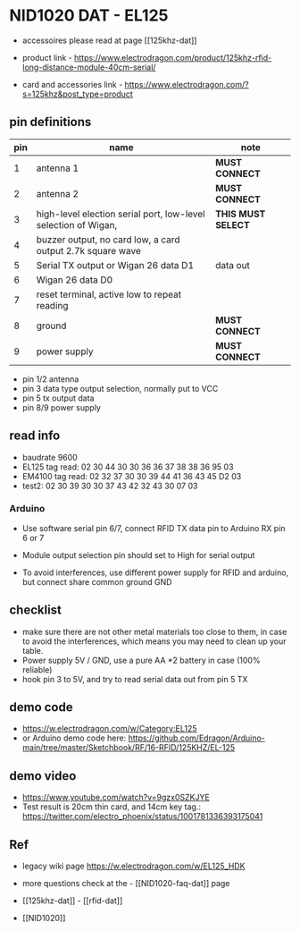

# NID1020 DAT - EL125

- accessoires please read at page [[125khz-dat]]

- product link - https://www.electrodragon.com/product/125khz-rfid-long-distance-module-40cm-serial/
- card and accessories link - https://www.electrodragon.com/?s=125khz&post_type=product


## pin definitions 

| pin | name                                                           | note                 |
| --- | -------------------------------------------------------------- | -------------------- |
| 1   | antenna 1                                                      | **MUST CONNECT**     |
| 2   | antenna 2                                                      | **MUST CONNECT**     |
| 3   | high-level election serial port, low-level selection of Wigan, | **THIS MUST SELECT** |
| 4   | buzzer output, no card low, a card output 2.7k square wave     |                      |
| 5   | Serial TX output or Wigan 26 data D1                           | data out             |
| 6   | Wigan 26 data D0                                               |                      |
| 7   | reset terminal, active low to repeat reading                   |                      |
| 8   | ground                                                         | **MUST CONNECT**     |
| 9   | power supply                                                   | **MUST CONNECT**     |


- pin 1/2 antenna 
- pin 3 data type output selection, normally put to VCC
- pin 5 tx output data
- pin 8/9 power supply 



## read info 

- baudrate 9600
- EL125 tag read:  02 30 44 30 30 36 36 37 38 38 36 95 03 
- EM4100 tag read: 02 32 37 30 30 39 44 41 36 43 45 D2 03 
- test2:           02 30 39 30 30 37 43 42 32 43 30 07 03 





### Arduino
* Use software serial pin 6/7, connect RFID TX data pin to Arduino RX pin 6 or 7
* Module output selection pin should set to High for serial output

* To avoid interferences, use different power supply for RFID and arduino, but connect share common ground GND



## checklist 

- make sure there are not other metal materials too close to them, in case to avoid the interferences, which means you may need to clean up your table. 
- Power supply 5V / GND, use a pure AA *2 battery in case (100% reliable)
- hook pin 3 to 5V, and try to read serial data out from pin 5 TX


## demo code 

- https://w.electrodragon.com/w/Category:EL125
- or Arduino demo code here: https://github.com/Edragon/Arduino-main/tree/master/Sketchbook/RF/16-RFID/125KHZ/EL-125


## demo video 

- https://www.youtube.com/watch?v=9gzx0SZKJYE
- Test result is 20cm thin card, and 14cm key tag.: https://twitter.com/electro_phoenix/status/1001781336393175041



## Ref 

- legacy wiki page https://w.electrodragon.com/w/EL125_HDK

- more questions check at the - [[NID1020-faq-dat]] page

- [[125khz-dat]] - [[rfid-dat]]

- [[NID1020]]

